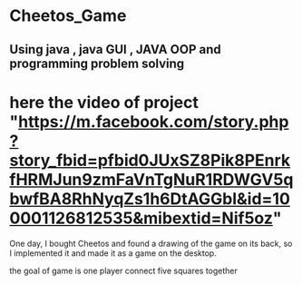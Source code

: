 # Cheetos_Game
## Using java , java GUI , JAVA OOP and programming problem solving
# here the video of project "https://m.facebook.com/story.php?story_fbid=pfbid0JUxSZ8Pik8PEnrkfHRMJun9zmFaVnTgNuR1RDWGV5qbwfBA8RhNyqZs1h6DtAGGbl&id=100001126812535&mibextid=Nif5oz"

One day, I bought Cheetos and found a drawing of the game on its back, so I implemented it and made it as a game on the desktop.

the goal of game is one player connect five squares together
